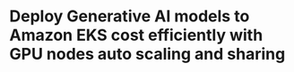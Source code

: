 # Deploy Generative AI models to Amazon EKS cost efficiently with GPU nodes auto scaling and sharing


<!-- BEGINNING OF PRE-COMMIT-TERRAFORM DOCS HOOK -->






<!-- END OF PRE-COMMIT-TERRAFORM DOCS HOOK -->